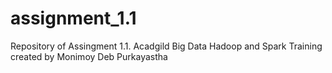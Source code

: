 # assignment_1.1
Repository of Assingment 1.1. Acadgild Big Data Hadoop and Spark Training created by Monimoy Deb Purkayastha
